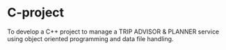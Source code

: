 # C-project
To develop a C++ project to manage a TRIP ADVISOR &amp; PLANNER service using object oriented programming and data file handling.
